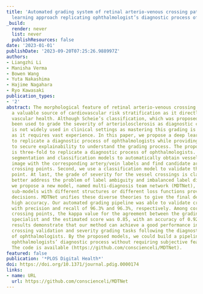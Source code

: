```yaml
---
title: 'Automated grading system of retinal arterio-venous crossing patterns: A deep
  learning approach replicating ophthalmologist’s diagnostic process of arteriolosclerosis'
_build:
  render: never
  list: never
  publishResources: false
date: '2023-01-01'
publishDate: '2023-09-20T07:25:26.988997Z'
authors:
- Liangzhi Li
- Manisha Verma
- Bowen Wang
- Yuta Nakashima
- Hajime Nagahara
- Ryo Kawasaki
publication_types:
- '2'
abstract: The morphological feature of retinal arterio-venous crossing patterns is
  a valuable source of cardiovascular risk stratification as it directly captures
  vascular health. Although Scheie’s classification, which was proposed in 1953, has
  been used to grade the severity of arteriolosclerosis as diagnostic criteria, it
  is not widely used in clinical settings as mastering this grading is challenging
  as it requires vast experience. In this paper, we propose a deep learning approach
  to replicate a diagnostic process of ophthalmologists while providing a checkpoint
  to secure explainability to understand the grading process. The proposed pipeline
  is three-fold to replicate a diagnostic process of ophthalmologists. First, we adopt
  segmentation and classification models to automatically obtain vessels in a retinal
  image with the corresponding artery/vein labels and find candidate arterio-venous
  crossing points. Second, we use a classification model to validate the true crossing
  point. At last, the grade of severity for the vessel crossings is classified. To
  better address the problem of label ambiguity and imbalanced label distribution,
  we propose a new model, named multi-diagnosis team network (MDTNet), in which the
  sub-models with different structures or different loss functions provide different
  decisions. MDTNet unifies these diverse theories to give the final decision with
  high accuracy. Our automated grading pipeline was able to validate crossing points
  with precision and recall of 96.3% and 96.3%, respectively. Among correctly detected
  crossing points, the kappa value for the agreement between the grading by a retina
  specialist and the estimated score was 0.85, with an accuracy of 0.92. The numerical
  results demonstrate that our method can achieve a good performance in both arterio-venous
  crossing validation and severity grading tasks following the diagnostic process
  of ophthalmologists. By the proposed models, we could build a pipeline reproducing
  ophthalmologists’ diagnostic process without requiring subjective feature extractions.
  The code is available (https://github.com/conscienceli/MDTNet).
featured: false
publication: '*PLOS Digital Health*'
doi: https://doi.org/10.1371/journal.pdig.0000174
links:
- name: URL
  url: https://github.com/conscienceli/MDTNet
---
```


